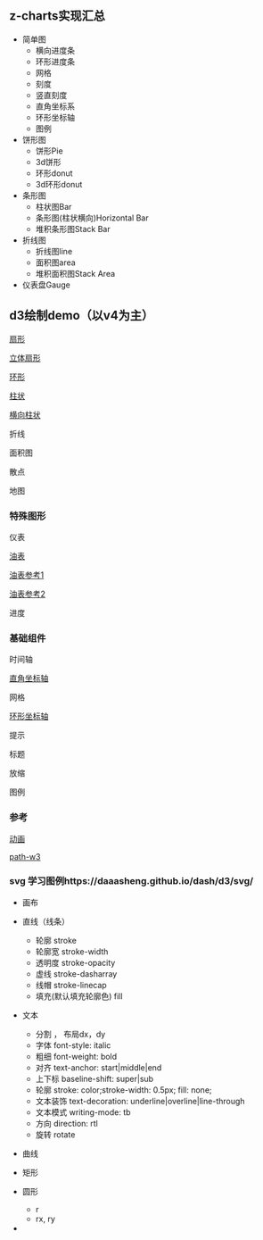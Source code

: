 ## z-charts实现汇总

- 简单图
	- 横向进度条
	- 环形进度条
	- 网格
	- 刻度
	- 竖直刻度
	- 直角坐标系
	- 环形坐标轴
	- 图例
- 饼形图
	- 饼形Pie
	- 3d饼形
	- 环形donut
	- 3d环形donut
- 条形图
	- 柱状图Bar
	- 条形图(柱状横向)Horizontal Bar
	- 堆积条形图Stack Bar
- 折线图
	- 折线图line
	- 面积图area
	- 堆积面积图Stack Area
- 仪表盘Gauge


## d3绘制demo（以v4为主）

[扇形](https://daaasheng.github.io/dash/d3/v4/pie-v4.html)

[立体扇形](https://daaasheng.github.io/dash/d3/v4/pie-3d-v4.html)

[环形](https://daaasheng.github.io/dash/d3/v4/dount-v4.html)

[柱状](https://daaasheng.github.io/dash/d3/v4/simple-bar-v4.html)

[横向柱状](https://daaasheng.github.io/dash/d3/v4/bar-v4.html)

折线

面积图

散点

地图

### 特殊图形

仪表

[油表](https://daaasheng.github.io/dash/d3/v4/gauge-oil.html)

[油表参考1](http://bl.ocks.org/metormote/6392996)

[油表参考2](http://bl.ocks.org/NPashaP/59c2c7483fb61070486835d15c807941)

进度

### 基础组件

时间轴

[直角坐标轴](https://daaasheng.github.io/dash/d3/v4/axis-rect.html)



网格

[环形坐标轴](https://daaasheng.github.io/dash/d3/v4/axis-circle.html)

提示

标题

放缩

图例

### 参考

[动画](http://bl.ocks.org/brattonc/b1abb535227b2f722b51)

[path-w3](https://www.w3.org/TR/SVG/paths.html)


### svg 学习图例https://daaasheng.github.io/dash/d3/svg/

- 画布
- 直线（线条）<line></line>
	- 轮廓 stroke
	- 轮廓宽 stroke-width
	- 透明度 stroke-opacity
	- 虚线 stroke-dasharray
	- 线帽 stroke-linecap
	- 填充(默认填充轮廓色) fill

- 文本<text></text>
	- 分割 <tspan></tspan>， 布局dx，dy
	- 字体 font-style: italic
	- 粗细 font-weight: bold
	- 对齐 text-anchor: start|middle|end
	- 上下标 baseline-shift: super|sub
	- 轮廓 stroke: color;stroke-width: 0.5px; fill: none;
	- 文本装饰 text-decoration: underline|overline|line-through
	- 文本模式 writing-mode: tb
	- 方向 direction: rtl
	- 旋转 rotate
- 曲线
- 矩形
- 圆形
	- <circle></circle>r
	- <ellipse></ellipse> rx, ry
- 

